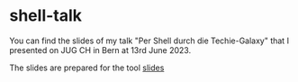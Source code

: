 # shell-talk

You can find the slides of my talk "Per Shell durch die Techie-Galaxy" that I presented on JUG CH in Bern at 13rd June 2023.

The slides are prepared for the tool [slides](https://github.com/maaslalani/slides)